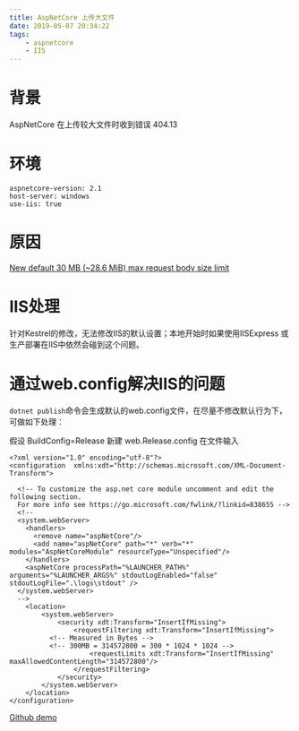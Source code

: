 ```yaml
---
title: AspNetCore 上传大文件
date: 2019-05-07 20:34:22
tags:
    - aspnetcore
    - IIS
---
```


# 背景

AspNetCore 在上传较大文件时收到错误 404.13

# 环境

````
aspnetcore-version: 2.1
host-server: windows
use-iis: true
````

# 原因

[New default 30 MB (~28.6 MiB) max request body size limit](https://github.com/aspnet/Announcements/issues/267)

# IIS处理

针对Kestrel的修改，无法修改IIS的默认设置；本地开始时如果使用IISExpress 或 生产部署在IIS中依然会碰到这个问题。

# 通过web.config解决IIS的问题

`dotnet publish`命令会生成默认的web.config文件，在尽量不修改默认行为下，可做如下处理：

假设 BuildConfig=Release
新建 web.Release.config
在文件输入
````
<?xml version="1.0" encoding="utf-8"?>
<configuration  xmlns:xdt="http://schemas.microsoft.com/XML-Document-Transform">

  <!-- To customize the asp.net core module uncomment and edit the following section. 
  For more info see https://go.microsoft.com/fwlink/?linkid=838655 -->
  <!--
  <system.webServer>
    <handlers>
      <remove name="aspNetCore"/>
      <add name="aspNetCore" path="*" verb="*" modules="AspNetCoreModule" resourceType="Unspecified"/>
    </handlers>
    <aspNetCore processPath="%LAUNCHER_PATH%" arguments="%LAUNCHER_ARGS%" stdoutLogEnabled="false" stdoutLogFile=".\logs\stdout" />
  </system.webServer>
  -->
	<location>
		<system.webServer>
			<security xdt:Transform="InsertIfMissing">
				<requestFiltering xdt:Transform="InsertIfMissing">
          <!-- Measured in Bytes -->
          <!-- 300MB = 314572800 = 300 * 1024 * 1024 -->
					<requestLimits xdt:Transform="InsertIfMissing" maxAllowedContentLength="314572800"/> 
				</requestFiltering>
			</security>
		</system.webServer>
	</location>
</configuration>
````

[Github demo](https://github.com/zirain/AspNetCore-Playground/tree/master/src/WebConfigTransform/WebConfigTransform)